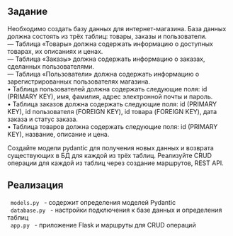 ## Задание

Необходимо создать базу данных для интернет-магазина. База данных должна состоять из трёх таблиц: товары, заказы и пользователи.<br />
— Таблица «Товары» должна содержать информацию о доступных товарах, их описаниях и ценах.<br />
— Таблица «Заказы» должна содержать информацию о заказах, сделанных пользователями.<br />
— Таблица «Пользователи» должна содержать информацию о зарегистрированных пользователях магазина.<br />
• Таблица пользователей должна содержать следующие поля: id (PRIMARY KEY), имя, фамилия, адрес электронной почты и пароль.<br />
• Таблица заказов должна содержать следующие поля: id (PRIMARY KEY), id пользователя (FOREIGN KEY), id товара (FOREIGN KEY), дата заказа и статус заказа.<br />
• Таблица товаров должна содержать следующие поля: id (PRIMARY KEY), название, описание и цена.<br />

Создайте модели pydantic для получения новых данных и возврата существующих в БД для каждой из трёх таблиц.
Реализуйте CRUD операции для каждой из таблиц через создание маршрутов, REST API.



## Реализация

```  models.py  ``` - содержит определения моделей Pydantic <br />
```  database.py  ``` -  настройки подключения к базе данных и определения таблиц <br />
```  app.py  ``` - приложение Flask и маршруты для CRUD операций 
